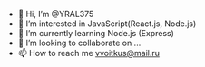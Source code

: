 - 👋 Hi, I’m @YRAL375
- 👀 I’m interested in JavaScript(React.js, Node.js)
- 🌱 I’m currently learning Node.js (Express)
- 💞️ I’m looking to collaborate on ...
- 📫 How to reach me vvoitkus@mail.ru

<!---
YRAL375/YRAL375 is a ✨ special ✨ repository because its `README.md` (this file) appears on your GitHub profile.
You can click the Preview link to take a look at your changes.
--->

